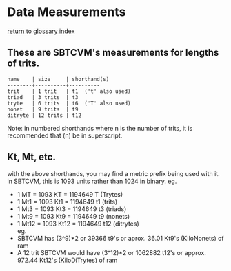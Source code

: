 # Data Measurements
[return to glossary index](glossary.md)
## These are SBTCVM's measurements for lengths of trits.
	name    | size     | shorthand(s)
	--------+----------+----------
	trit    | 1 trit   | t1  ('t' also used)
	triad   | 3 trits  | t3
	tryte   | 6 trits  | t6  ('T' also used)
	nonet   | 9 trits  | t9
	ditryte | 12 trits | t12

Note: in numbered shorthands where n is the number of trits,
it is recommended that (n) be in superscript.

## Kt, Mt, etc.
with the above shorthands, you may find a metric prefix being used with it.
in SBTCVM, this is 1093 units rather than 1024 in binary. eg.
- 1 MT = 1093 KT = 1194649 T (Trytes)
- 1 Mt1 = 1093 Kt1 = 1194649 t1 (trits)
- 1 Mt3 = 1093 Kt3 = 1194649 t3 (triads)
- 1 Mt9 = 1093 Kt9 = 1194649 t9 (nonets)
- 1 Mt12 = 1093 Kt12 = 1194649 t12 (ditrytes)    
eg.    
- SBTCVM has (3^9)*2 or 39366 t9's or aprox. 36.01 Kt9's (KiloNonets) of ram
- A 12 trit SBTCVM would have (3^12)*2 or 1062882 t12's or approx. 972.44 Kt12's (KiloDiTrytes) of ram